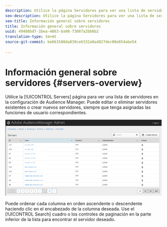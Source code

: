 ```yaml
---
description: Utilice la página Servidores para ver una lista de servidores en la configuración de Audience Manager. Puede editar o eliminar servidores existentes o crear nuevos servidores, siempre que tenga asignadas las funciones de usuario correspondientes.
seo-description: Utilice la página Servidores para ver una lista de servidores en la configuración de Audience Manager. Puede editar o eliminar servidores existentes o crear nuevos servidores, siempre que tenga asignadas las funciones de usuario correspondientes.
seo-title: Información general sobre servidores
title: Información general sobre servidores
uuid: 49488bd7-1bea-4863-ba98-73087a2bb6b2
translation-type: tm+mt
source-git-commit: be661580da839ce6332a0ad827dec08e854abe54

---
```



# Información general sobre servidores {#servers-overview}

Utilice la [!UICONTROL Servers] página para ver una lista de servidores en la configuración de Audience Manager. Puede editar o eliminar servidores existentes o crear nuevos servidores, siempre que tenga asignadas las funciones de usuario correspondientes.

<!-- c_servers.xml -->

![](assets/servers.png)

Puede ordenar cada columna en orden ascendente o descendente haciendo clic en el encabezado de la columna deseada. Use el [!UICONTROL Search] cuadro o los controles de paginación en la parte inferior de la lista para encontrar el servidor deseado.